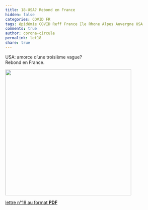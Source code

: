 ```yaml
---
title: 18-USA? Rebond en France 
hidden: false
categories: COVID FR
tags: épidémie COVID Reff France Ile Rhone Alpes Auvergne USA
comments: true
author: corona-circule
permalink: let18
share: true
---
```


<link rel="stylesheet" href="../assets/css/style.css">

USA: amorce d’une troisième vague?<br/>
Rebond en France.<br/>


<img src='/lettres/images/img-18.png' width='400px'/>

[lettre n°18 au format __PDF__](/lettres/resources/pdf/lettre-18.pdf)

